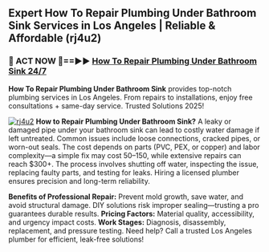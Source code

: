 ## Expert How To Repair Plumbing Under Bathroom Sink Services in Los Angeles | Reliable & Affordable (rj4u2)  

<h3>🚿 ACT NOW 🌟==►► <a href="https://tinyurl.com/2ne6vx2x" rel="nofollow">How To Repair Plumbing Under Bathroom Sink 24/7</a></h3>

**How To Repair Plumbing Under Bathroom Sink** provides top-notch plumbing services in Los Angeles. From repairs to installations, enjoy free consultations + same-day service. Trusted Solutions 2025!

[![rj4u2](https://i.imgur.com/4PFF4AK.jpeg)](https://tinyurl.com/2ne6vx2x)
**How to Repair Plumbing Under Bathroom Sink?** A leaky or damaged pipe under your bathroom sink can lead to costly water damage if left untreated. Common issues include loose connections, cracked pipes, or worn-out seals. The cost depends on parts (PVC, PEX, or copper) and labor complexity—a simple fix may cost $50–$150, while extensive repairs can reach $300+. The process involves shutting off water, inspecting the issue, replacing faulty parts, and testing for leaks. Hiring a licensed plumber ensures precision and long-term reliability.  

**Benefits of Professional Repair:** Prevent mold growth, save water, and avoid structural damage. DIY solutions risk improper sealing—trusting a pro guarantees durable results. **Pricing Factors:** Material quality, accessibility, and urgency impact costs. **Work Stages:** Diagnosis, disassembly, replacement, and pressure testing. Need help? Call a trusted Los Angeles plumber for efficient, leak-free solutions!
